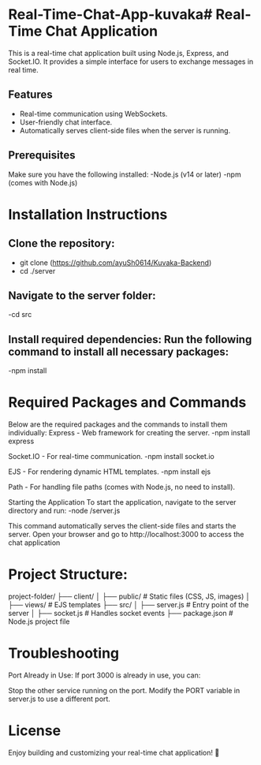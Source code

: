 # Real-Time-Chat-App-kuvaka# Real-Time Chat Application
This is a real-time chat application built using Node.js, Express, and Socket.IO. It provides a simple interface for users to exchange messages in real time.

## Features
- Real-time communication using WebSockets.
- User-friendly chat interface.
- Automatically serves client-side files when the server is running.

## Prerequisites
Make sure you have the following installed:
-Node.js (v14 or later)
-npm (comes with Node.js)

# Installation Instructions
## Clone the repository:

- git clone (https://github.com/ayuSh0614/Kuvaka-Backend)
- cd ./server


## Navigate to the server folder:
-cd src

## Install required dependencies: Run the following command to install all necessary packages:
-npm install


# Required Packages and Commands
Below are the required packages and the commands to install them individually:
Express - Web framework for creating the server.
-npm install express

Socket.IO - For real-time communication.
-npm install socket.io

EJS - For rendering dynamic HTML templates.
-npm install ejs

Path - For handling file paths (comes with Node.js, no need to install).

Starting the Application
To start the application, navigate to the server directory and run:
-node /server.js

This command automatically serves the client-side files and starts the server.
Open your browser and go to http://localhost:3000 to access the chat application



# Project Structure:

project-folder/
├── client/
│   ├── public/         # Static files (CSS, JS, images)
│   ├── views/          # EJS templates
├── src/
│   ├── server.js       # Entry point of the server
│   ├── socket.js       # Handles socket events
├── package.json        # Node.js project file


# Troubleshooting
Port Already in Use: If port 3000 is already in use, you can:

Stop the other service running on the port.
Modify the PORT variable in server.js to use a different port.

# License
Enjoy building and customizing your real-time chat application! 🎉
